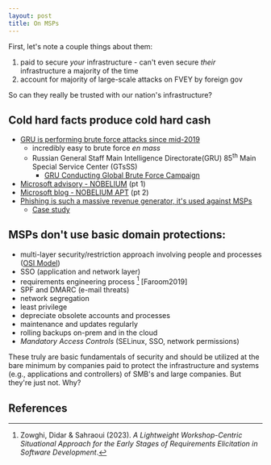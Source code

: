 ```yaml
---
layout: post
title: On MSPs
---
```


First, let's note a couple things about them:  
1. paid to secure _your_ infrastructure - can't even secure _their_ infrastructure a majority of the time  
2. account for majority of large-scale attacks on FVEY by foreign gov  

So can they really be trusted with our nation's infrastructure?  

## Cold hard facts produce cold hard cash
- [GRU is performing brute force attacks since mid-2019](https://www.nsa.gov/Press-Room/Press-Releases-Statements/Press-Release-View/Article/2677750/nsa-partners-release-cybersecurity-advisory-on-brute-force-global-cyber-campaign/)
    - incredibly easy to brute force _en mass_
    - Russian General Staff Main Intelligence Directorate(GRU) 85<sup>th</sup>
      Main Special Service Center (GTsSS)
        - [GRU Conducting Global Brute Force Campaign](https://media.defense.gov/2021/Jul/01/2002753896/-1/-1/1/CSA_GRU_GLOBAL_BRUTE_FORCE_CAMPAIGN_UOO158036-21.PDF)
- [Microsoft advisory - NOBELIUM](https://www.ncsc.gov.uk/news/microsoft-update-brute-force-password-spraying)
  (pt 1)
- [Microsoft blog - NOBELIUM APT](https://msrc-blog.microsoft.com/2021/06/25/new-nobelium-activity/) (pt 2)
- [Phishing is such a massive revenue generator, it's used against MSPs](https://www.ncsc.gov.uk/guidance/phishing)
    - [Case study](https://www.ncsc.gov.uk/files/phishing_case_study.pdf)

## MSPs don't use basic domain protections:
   - multi-layer security/restriction approach involving people and processes
   ([OSI Model](/2022/07/27/osi-model.html))
   - SSO (application and network layer)
   - requirements engineering process [^1] [Faroom2019]
   - SPF and DMARC (e-mail threats)
   - network segregation
   - least privilege
   - depreciate obsolete accounts and processes
   - maintenance and updates regularly
   - rolling backups on-prem and in the cloud
   - _Mandatory Access Controls_ (SELinux, SSO, network permissions)

These truly are basic fundamentals of security and should be utilized at the
bare minimum by companies paid to protect the infrastructure and systems (e.g.,
applications and controllers) of SMB's and large companies. But they're just
not. Why?

## References

[^1]: Zowghi, Didar & Sahraoui (2023). _A Lightweight Workshop-Centric Situational Approach for the Early Stages of Requirements Elicitation in Software Development_. 
